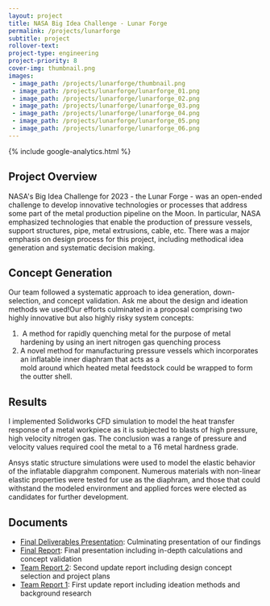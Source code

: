 ```yaml
---
layout: project
title: NASA Big Idea Challenge - Lunar Forge
permalink: /projects/lunarforge
subtitle: project
rollover-text:
project-type: engineering
project-priority: 8
cover-img: thumbnail.png
images:
 - image_path: /projects/lunarforge/thumbnail.png
 - image_path: /projects/lunarforge/lunarforge_01.png
 - image_path: /projects/lunarforge/lunarforge_02.png
 - image_path: /projects/lunarforge/lunarforge_03.png
 - image_path: /projects/lunarforge/lunarforge_04.png
 - image_path: /projects/lunarforge/lunarforge_05.png
 - image_path: /projects/lunarforge/lunarforge_06.png
---
```

{% include google-analytics.html %}
## Project Overview

NASA's Big Idea Challenge for 2023 - the Lunar Forge - was an open-ended challenge to develop innovative technologies or processes that address some part of the metal production pipeline on the Moon. In particular, NASA emphasized technologies that enable the production of pressure vessels, support structures, pipe, metal extrusions, cable, etc. There was a major emphasis on design process for this project, including methodical idea generation and systematic decision making. 

## Concept Generation

Our team followed a systematic approach to idea generation, down-selection, and concept validation. Ask me about the design and ideation methods we used!‍Our efforts culminated in a proposal comprising two highly innovative but also highly risky system concepts:                 
1.  A method for rapidly quenching metal for the purpose of metal hardening by using an inert nitrogen gas quenching process 
2.  A novel method for manufacturing pressure vessels which incorporates an inflatable inner diaphram that acts as a mold around which heated metal feedstock could be wrapped to form the outter shell.

## Results

I implemented Solidworks CFD simulation to model the heat transfer response of a metal workpiece as it is subjected to blasts of high pressure, high velocity nitrogen gas. The conclusion was a range of pressure and velocity values required cool the metal to a T6 metal hardness grade.

Ansys static structure simulations were used to model the elastic behavior of the inflatable diapgrahm component. Numerous materials with non-linear elastic properties were tested for use as the diaphram, and those that could withstand the modeled environment and applied forces were elected as candidates for further development. 

## Documents


* [Final Deliverables Presentation](https://youtu.be/nl4ozNvyHK0): Culminating presentation of our findings
* [Final Report](/projects/lunarforge/FinalReport.pdf): Final presentation including in-depth calculations and concept validation
* [Team Report 2](/projects/lunarforge/Report2.pdf): Second update report including design concept selection and project plans
* [Team Report 1](/projects/lunarforge/Report1.pdf): First update report including ideation methods and background research